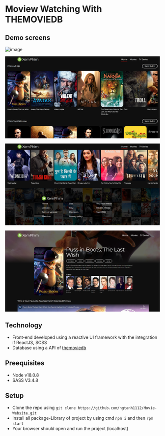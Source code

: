 # Moview Watching With THEMOVIEDB
## Demo screens

![image](https://github.com/ngtanh1112/Movie-Website/blob/main/demo/movie%20%C6%B0eb%20demo.png)

![image](https://github.com/ngtanh1112/Movie-Website/blob/main/demo/movie%20web%20demo2.png)

![image](https://github.com/ngtanh1112/Movie-Website/blob/main/demo/movie%20web%20demo3.png)

![image](https://github.com/ngtanh1112/Movie-Website/blob/main/demo/movie%20web%20demo4.png)

## Technology
- Front-end developed using a reactive UI framework with the integration if ReactJS, SCSS
- Database using a API of [themoviedb](https://www.themoviedb.org/)

## Preequisites
- Node v18.0.8
- SASS V3.4.8

## Setup
- Clone the repo using `git clone https://github.com/ngtanh1112/Movie-Website.git`
- Install all package-Library of project by using cmd `npm i` and then `rpm start`
- Your browser should open and run the project (localhost)
